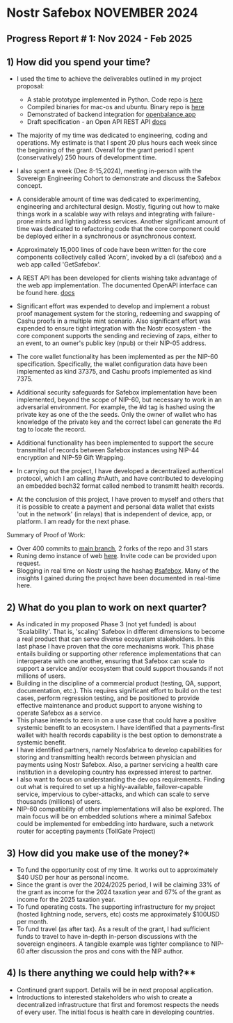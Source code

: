# Nostr Safebox NOVEMBER 2024
## Progress Report # 1: Nov 2024 - Feb 2025

## 1) How did you spend your time?

- I used the time to achieve the deliverables outlined in my project proposal:
    - A stable prototype implemented in Python. Code repo is [here](https://github.com/trbouma/safebox)
    - Compiled binaries for mac-os and ubuntu. Binary repo is [here](https://github.com/trbouma/safebox-binaries)
    - Demonstrated of backend integration for [openbalance.app](https://openbalance.app)
    - Draft specification - an Open API REST API [docs](https://openbalance.app/docs) 

- The majority of my time was dedicated to engineering, coding and operations. My estimate is that I spent 20 plus hours each week since the beginning of the grant. Overall for the grant period I spent (conservatively) 250 hours of development time. 
- I also spent a week (Dec 8-15,2024), meeting in-person with the Sovereign Engineering Cohort to demonstrate and discuss the Safebox concept.
- A considerable amount of time was dedicated to experimenting, engineering and architectural design. Mostly, figuring out how to make things work in a scalable way with relays and integrating with failure-prone mints and lighting address services. Another significant amount of time was dedicated to refactoring code that the core component could be deployed either in a synchronous or asynchronous context.
- Approximately 15,000 lines of code have been written for the core components collectively called 'Acorn', invoked by a cli (safebox) and a web app called 'GetSafebox'.
- A REST API has been developed for clients wishing take advantage of the web app implementation. The documented OpenAPI interface can be found here. [docs](https://getsafebox.app/docs)
- Significant effort was expended to develop and implement a robust proof management system for the storing, redeeming and swapping of Cashu proofs in a multiple mint scenario. Also significant effort was expended to ensure tight integration with the Nostr ecosystem - the core component supports the sending and recieving of zaps, either to an event, to an owner's public key (npub) or their NIP-05 address.
- The core wallet functionality has been implemented as per the NIP-60 specification. Specifically, the wallet configuration data have been implemented as kind 37375, and Cashu proofs implemented as kind 7375. 
- Additional security safeguards for Safebox implementation have been implemented, beyond the scope of NIP-60, but necessary to work in an adversarial environment. For example, the #d tag is hashed using the private key as one of the the seeds. Only the owner of wallet who has knowledge of the  private key and the correct label can generate the #d tag to locate the record. 
- Additional functionality has been implemented to support the secure transmittal of records between Safebox instances using NIP-44 encryption and NIP-59 Gift Wrapping. 
- In carrying out the project, I have developed a decentralized authentical protocol, which I am calling #nAuth, and have contributed to developing an embedded bech32 format called nembed to transmitt health records.
- At the conclusion of this project, I have proven to myself and others that it is possible to create a payment and personal data wallet that exists 'out in the network' (in relays) that is independent of device, app, or platform. I am ready for the next phase.

Summary of Proof of Work: 
- Over 400 commits to [main branch](https://github.com/trbouma/safebox/tree/main), 2 forks of the repo and 31 stars
- Runing demo instance of web [here](https://getsafebox.app). Invite code can be provided upon request.
- Blogging in real time on Nostr using the hashag [#safebox](https://tim-bouma.npub.pro/tag/safebox). Many of the insights I gained during the project have been documented in real-time here.

## 2) What do you plan to work on next quarter?

- As indicated in my proposed Phase 3 (not yet funded) is about 'Scalability'. That is, 'scaling' Safebox in different dimensions to become a real product that can serve diverse ecosystem stakeholders. In this last phase I have proven that the core mechanisms work. This phase entails building or supporting other reference implementations that can interoperate with one another, ensuring that Safebox can scale to support a service and/or ecosystem that could support thousands if not millions of users.
- Building in the discipline of a commercial product (testing, QA, support, documentation, etc.). This requires significant effort to build on the test cases, perform regression testing, and be positioned to provide effective maintenance and product support to anyone wishing to operate Safebox as a service.
- This phase intends to zero in on a use case that could have a positive systemic benefit to an ecosystem. I have identified that a payments-first wallet with health records capability is the best option to demonstrate a systemic benefit.
- I have identified partners, namely Nosfabrica to develop capabilities for storing and transmitting health records between physician and payments using Nostr Safebox. Also, a partner servicing a health care institution in a developing country has expressed interest to partner. 
- I also want to focus on understanding the dev ops requirements. Finding out what is required to set up a highly-available, failover-capable service, impervious to cyber-attacks, and which can scale to serve thousands (millions) of users.
- NIP-60 compatibility of other implementations will also be explored. The main focus will be on embedded solutions where a minimal Safebox could be implemented for embedding into hardware, such a network router for accepting payments (TollGate Project)

## 3) How did you make use of the money?*

- To fund the opportunity cost of my time. It works out to approximately $40 USD per hour as personal income.
- Since the grant is over the 2024/2025 period, I will be claiming 33% of the grant as income for the 2024 taxation year and 67% of the grant as income for the 2025 taxation year.
- To fund operating costs. The supporting infrastructure for my project (hosted lightning node, servers, etc) costs me approximately $100USD per month.
- To fund travel (as after tax). As a result of the grant, I had sufficient funds to travel  to have in-depth in-person discussions with the sovereign engineers. A tangible example was tighter compliance to NIP-60 after discussion the pros and cons with the NIP author.

## 4) Is there anything we could help with?**

- Continued grant support. Details will be in next proposal application. 
- Introductions to interested stakeholders who wish to create a decentralized infrastructure that first and foremost respects the needs of every user. The initial focus is health care in developing countries.
